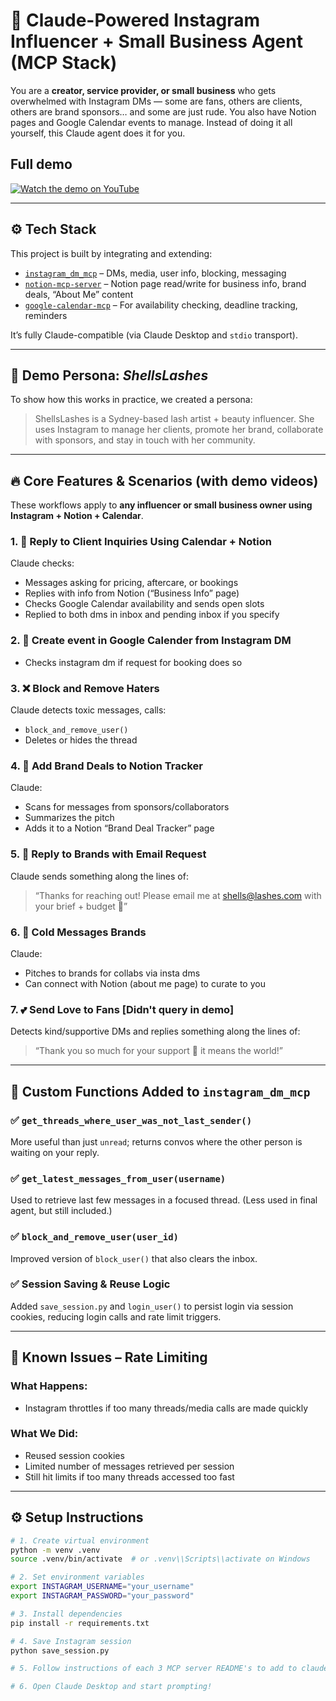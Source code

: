 # 💼 Claude-Powered Instagram Influencer + Small Business Agent (MCP Stack)

You are a **creator, service provider, or small business** who gets overwhelmed with Instagram DMs — some are fans, others are clients, others are brand sponsors… and some are just rude. You also have Notion pages and Google Calendar events to manage. Instead of doing it all yourself, this Claude agent does it for you.

## Full demo

[![Watch the demo on YouTube](https://img.youtube.com/vi/2UOSPx6RDyE/hqdefault.jpg)](https://www.youtube.com/watch?v=2UOSPx6RDyE)

---

## ⚙️ Tech Stack

This project is built by integrating and extending:

- [`instagram_dm_mcp`](https://github.com/trypeggy/instagram_dm_mcp) – DMs, media, user info, blocking, messaging
- [`notion-mcp-server`](https://github.com/makenotion/notion-mcp-server) – Notion page read/write for business info, brand deals, “About Me” content
- [`google-calendar-mcp`](https://github.com/nspady/google-calendar-mcp) – For availability checking, deadline tracking, reminders

It’s fully Claude-compatible (via Claude Desktop and `stdio` transport).

---

## 👤 Demo Persona: *ShellsLashes*

To show how this works in practice, we created a persona:

> ShellsLashes is a Sydney-based lash artist + beauty influencer. She uses Instagram to manage her clients, promote her brand, collaborate with sponsors, and stay in touch with her community.

---

## 🔥 Core Features & Scenarios (with demo videos)

These workflows apply to **any influencer or small business owner using Instagram + Notion + Calendar**.

### 1. 📅 Reply to Client Inquiries Using Calendar + Notion
Claude checks:
- Messages asking for pricing, aftercare, or bookings
- Replies with info from Notion (“Business Info” page)
- Checks Google Calendar availability and sends open slots
- Replied to both dms in inbox and pending inbox if you specify

### 2. 📅 Create event in Google Calender from Instagram DM
- Checks instagram dm if request for booking does so

### 3. ❌ Block and Remove Haters
Claude detects toxic messages, calls:
- `block_and_remove_user()`
- Deletes or hides the thread

### 4. 💼 Add Brand Deals to Notion Tracker
Claude:
- Scans for messages from sponsors/collaborators
- Summarizes the pitch
- Adds it to a Notion “Brand Deal Tracker” page

### 5. 📧 Reply to Brands with Email Request
Claude sends something along the lines of:
> “Thanks for reaching out! Please email me at shells@lashes.com with your brief + budget 💌”

### 6. 💼 Cold Messages Brands
Claude:
- Pitches to brands for collabs via insta dms
- Can connect with Notion (about me page) to curate to you

### 7. 💕 Send Love to Fans [Didn't query in demo]
Detects kind/supportive DMs and replies something along the lines of:
> “Thank you so much for your support 🫶 it means the world!”

---

## 🧰 Custom Functions Added to `instagram_dm_mcp`

### ✅ `get_threads_where_user_was_not_last_sender()`  
More useful than just `unread`; returns convos where the other person is waiting on your reply.

### ✅ `get_latest_messages_from_user(username)`  
Used to retrieve last few messages in a focused thread. (Less used in final agent, but still included.)

### ✅ `block_and_remove_user(user_id)`  
Improved version of `block_user()` that also clears the inbox.

### ✅ Session Saving & Reuse Logic  
Added `save_session.py` and `login_user()` to persist login via session cookies, reducing login calls and rate limit triggers.

---

## 🐛 Known Issues – Rate Limiting

### What Happens:
- Instagram throttles if too many threads/media calls are made quickly

### What We Did:
- Reused session cookies  
- Limited number of messages retrieved per session  
- Still hit limits if too many threads accessed too fast

---

## ⚙️ Setup Instructions

```bash
# 1. Create virtual environment
python -m venv .venv
source .venv/bin/activate  # or .venv\\Scripts\\activate on Windows

# 2. Set environment variables
export INSTAGRAM_USERNAME="your_username"
export INSTAGRAM_PASSWORD="your_password"

# 3. Install dependencies
pip install -r requirements.txt

# 4. Save Instagram session
python save_session.py

# 5. Follow instructions of each 3 MCP server README's to add to claude

# 6. Open Claude Desktop and start prompting!
